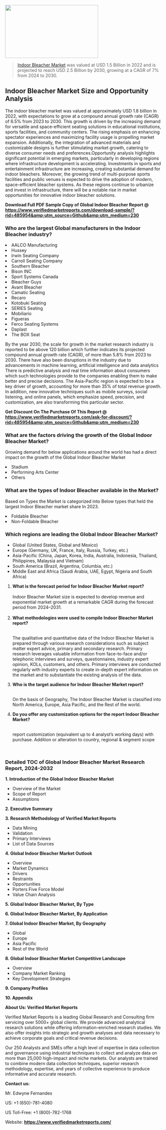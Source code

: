 <img src="https://ffe5etoiles.com/wp-content/uploads/2024/12/MST1-300x171.png" alt="" width="300" height="171" class="alignnone size-medium wp-image-20088" /><blockquote><p><p><a href="https://www.verifiedmarketreports.com/download-sample/?rid=485954&utm_source=Github&utm_medium=230" target="_blank">Indoor Bleacher Market</a> was valued at USD 1.5 Billion in 2022 and is projected to reach USD 2.5 Billion by 2030, growing at a CAGR of 7% from 2024 to 2030.</p></blockquote><p><h2>Indoor Bleacher Market Size and Opportunity Analysis</h2>The indoor bleacher market was valued at approximately USD 1.8 billion in 2022, with expectations to grow at a compound annual growth rate (CAGR) of 6.5% from 2023 to 2030. This growth is driven by the increasing demand for versatile and space-efficient seating solutions in educational institutions, sports facilities, and community centers. The rising emphasis on enhancing spectator experiences and maximizing facility usage is propelling market expansion. Additionally, the integration of advanced materials and customizable designs is further stimulating market growth, catering to diverse consumer needs and preferences.Opportunity analysis highlights significant potential in emerging markets, particularly in developing regions where infrastructure development is accelerating. Investments in sports and entertainment infrastructure are increasing, creating substantial demand for indoor bleachers. Moreover, the growing trend of multi-purpose sports facilities and public venues is expected to drive the adoption of modern, space-efficient bleacher systems. As these regions continue to urbanize and invest in infrastructure, there will be a notable rise in market opportunities for innovative indoor bleacher solutions.</p><p class=""><strong>Download Full PDF Sample Copy of Global Indoor Bleacher Report @ <a href="https://www.verifiedmarketreports.com/download-sample/?rid=485954&amp;utm_source=Github&amp;utm_medium=230" target="_blank">https://www.verifiedmarketreports.com/download-sample/?rid=485954&amp;utm_source=Github&amp;utm_medium=230</a></strong></p><h3 id="" class="">Who are the largest Global manufacturers in the Indoor Bleacher industry?</h3><p><li>AALCO Manufacturing</li><li> Hussey</li><li> Irwin Seating Company</li><li> Carroll Seating Company</li><li> Southern Bleacher</li><li> Bison INC</li><li> Sport Systems Canada</li><li> Bleacher Guys</li><li> Avant Bleacher</li><li> Camatic Seating</li><li> Recaro</li><li> Kotobuki Seating</li><li> SERIES Seating</li><li> Mobiliario</li><li> Figueras</li><li> Ferco Seating Systems</li><li> Daplast</li><li> The BOX Seat</li></p><div class=""><div class="" dir="" data-message-author-role="" data-message-id="" data-message-model-slug=""><div class=""><div class=""><div class=""><div class="" dir="" data-message-author-role="" data-message-id="" data-message-model-slug=""><div class=""><div class=""><p>By the year 2030, the scale for growth in the market research industry is reported to be above 120 billion which further indicates its projected compound annual growth rate (CAGR), of more than 5.8% from 2023 to 2030. There have also been disruptions in the industry due to advancements in machine learning, artificial intelligence and data analytics There is predictive analysis and real time information about consumers which such technologies provide to the companies enabling them to make better and precise decisions. The Asia-Pacific region is expected to be a key driver of growth, accounting for more than 35% of total revenue growth. In addition, new innovative techniques such as mobile surveys, social listening, and online panels, which emphasize speed, precision, and customization, are also transforming this particular sector.</p><p><strong>Get Discount On The Purchase Of This Report @&nbsp; <a href="https://www.verifiedmarketreports.com/ask-for-discount/?rid=485954&amp;utm_source=Github&amp;utm_medium=230" target="_blank">https://www.verifiedmarketreports.com/ask-for-discount/?rid=485954&amp;utm_source=Github&amp;utm_medium=230</a></strong></p></div></div></div></div></div></div></div></div><h3 id="" class="">What are the factors driving the growth of the Global Indoor Bleacher Market?</h3><p id="" class="">Growing demand for below applications around the world has had a direct impact on the growth of the Global Indoor Bleacher Market</p><p id="" class=""><li>Stadium</li><li> Performing Arts Center</li><li> Others</li></p><h3 id="" class="">What are the types of Indoor Bleacher available in the Market?</h3><p id="" class="">Based on Types the Market is categorized into Below types that held the largest Indoor Bleacher market share In 2023.</p><p id="" class=""><li>Foldable Bleacher</li><li> Non-Foldable Bleacher</li></p><h3 id="" class="">Which regions are leading the Global Indoor Bleacher Market?</h3><ul><li>Global (United States, Global and Mexico)</li><li>Europe (Germany, UK, France, Italy, Russia, Turkey, etc.)</li><li>Asia-Pacific (China, Japan, Korea, India, Australia, Indonesia, Thailand, Philippines, Malaysia and Vietnam)</li><li>South America (Brazil, Argentina, Columbia, etc.)</li><li>Middle East and Africa (Saudi Arabia, UAE, Egypt, Nigeria and South Africa)</li></ul><p><ol><li><strong>What is the forecast period for Indoor Bleacher Market report?<br /></strong><br /><span data-sheets-root="1" data-sheets-value="{&quot;1&quot;:2,&quot;2&quot;:&quot;XXXX size is expected to develop revenue and exponential market growth at a remarkable CAGR during the forecast period from 2024&ndash;2030.&quot;}" data-sheets-userformat="{&quot;2&quot;:12674,&quot;4&quot;:{&quot;1&quot;:2,&quot;2&quot;:16776960},&quot;10&quot;:2,&quot;11&quot;:0,&quot;15&quot;:&quot;Arial&quot;,&quot;16&quot;:12}">Indoor Bleacher Market size is expected to develop revenue and exponential market growth at a remarkable CAGR during the forecast period from 2024&ndash;2031.</span><br /><br /></li><li><strong>What methodologies were used to compile Indoor Bleacher Market report?<br /><br /></strong><p>The qualitative and quantitative data of the&nbsp;Indoor Bleacher Market is prepared through various research considerations such as subject matter expert advice, primary and secondary research. Primary research leverages valuable information from face-to-face and/or telephonic interviews and surveys, questionnaires, industry expert opinion, KOLs, customers, and others. Primary interviews are conducted regularly with industry experts to create in-depth expert information on the market and to substantiate the existing analysis of the data.&nbsp;</p></li><li><strong>Who is the target audience for Indoor Bleacher Market report?<br /><br /></strong><p>On the basis of Geography, The&nbsp;Indoor Bleacher Market is classified into North America, Europe, Asia Pacific, and the Rest of the world.</p></li><li><strong>Do you offer any customization options for the report Indoor Bleacher Market?<br /><br /></strong><p>report customization (equivalent up to 4 analyst&rsquo;s working days) with purchase. Addition or alteration to country, regional &amp; segment scope</p><p>&nbsp;</p></li></ol></p><h3 id="" class="">Detailed TOC of Global Indoor Bleacher Market Research Report, 2024-2032</h3><p id="" class=""><strong>1. Introduction of the Global Indoor Bleacher Market</strong></p><ul><li>Overview of the Market</li><li>Scope of Report</li><li>Assumptions</li></ul><p id="" class=""><strong>2. Executive Summary</strong></p><p id="" class=""><strong>3. Research Methodology of&nbsp;Verified Market Reports</strong></p><ul><li>Data Mining</li><li>Validation</li><li>Primary Interviews</li><li>List of Data Sources</li></ul><p id="" class=""><strong>4. Global Indoor Bleacher Market Outlook</strong></p><ul><li>Overview</li><li>Market Dynamics</li><li>Drivers</li><li>Restraints</li><li>Opportunities</li><li>Porters Five Force Model</li><li>Value Chain Analysis</li></ul><p id="" class=""><strong>5. Global Indoor Bleacher Market, By&nbsp;Type</strong></p><p id="" class=""><strong>6. Global Indoor Bleacher Market, By Application</strong></p><p id="" class=""><strong>7. Global Indoor Bleacher Market, By Geography</strong></p><ul><li>Global</li><li>Europe</li><li>Asia Pacific</li><li>Rest of the World</li></ul><p id="" class=""><strong>8. Global Indoor Bleacher Market Competitive Landscape</strong></p><ul><li>Overview</li><li>Company Market Ranking</li><li>Key Development Strategies</li></ul><p id="" class=""><strong>9. Company Profiles</strong></p><p id="" class=""><strong>10. Appendix</strong></p><p id="" class=""><strong>About Us: Verified Market Reports</strong></p><p id="" class="">Verified Market Reports is a leading Global Research and Consulting firm servicing over 5000+ global clients. We provide advanced analytical research solutions while offering information-enriched research studies. We also offer insights into strategic and growth analyses and data necessary to achieve corporate goals and critical revenue decisions.</p><p id="" class="">Our 250 Analysts and SMEs offer a high level of expertise in data collection and governance using industrial techniques to collect and analyze data on more than 25,000 high-impact and niche markets. Our analysts are trained to combine modern data collection techniques, superior research methodology, expertise, and years of collective experience to produce informative and accurate research.</p><p id="" class=""><strong>Contact us:</strong></p><p id="" class="">Mr. Edwyne Fernandes</p><p id="" class="">US: +1 (650)-781-4080</p><p id="" class="">US Toll-Free: +1 (800)-782-1768</p><p id="" class="">Website: <a target="" data-test-app-aware-link=""><strong>https://www.verifiedmarketreports.com/</strong></a></p>

